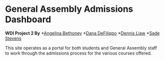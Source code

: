 # General Assembly Admissions Dashboard

**WDI Project 2 By**
*[Angelina Bethoney](http://www.github.com/ambethoney)
*[Dana DeFilippo](http://www.github.com/danadflip)
*[Dennis Liaw](http://www.github.com/centrodl)
*[Sade Stevens](http://www.github.com/sadestevens)

This site operates as a portal for both students and General Assembly staff to work through the admissions process for the various courses offered.
